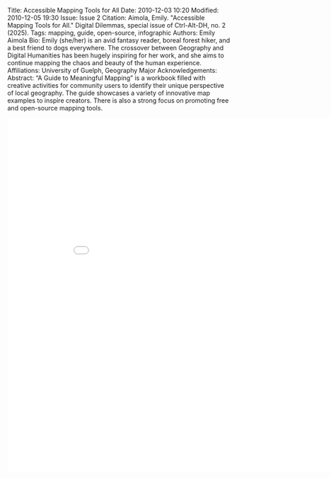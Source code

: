 Title: Accessible Mapping Tools for All
Date: 2010-12-03 10:20
Modified: 2010-12-05 19:30
Issue: Issue 2
Citation: Aimola, Emily. "Accessible Mapping Tools for All." Digital Dilemmas, special issue of Ctrl-Alt-DH, no. 2 (2025).
Tags: mapping, guide, open-source, infographic
Authors: Emily Aimola
Bio: Emily (she/her) is an avid fantasy reader, boreal forest hiker, and a best friend to dogs everywhere. The crossover between Geography and Digital Humanities has been hugely inspiring for her work, and she aims to continue mapping the chaos and beauty of the human experience.
Affiliations: University of Guelph, Geography Major
Acknowledgements:
Abstract: “A Guide to Meaningful Mapping” is a workbook filled with creative activities for community users to identify their unique perspective of local geography. The guide showcases a variety of innovative map examples to inspire creators. There is also a strong focus on promoting free and open-source mapping tools.

<embed src="{static}/images/issue2-images/Aimola-Meaningful-Mapping.pdf" width="900x" height="800px" />
